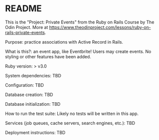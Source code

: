 # README

This is the "Project: Private Events" from the Ruby on Rails Course by The Odin Project. More at https://www.theodinproject.com/lessons/ruby-on-rails-private-events.

Purpose:  practice associations with Active Record in Rails. 

What is this?: an event app, like Eventbrite! Users may create events. No styling or other features have been added.

Ruby version: > v3.0

System dependencies: TBD

Configuration: TBD

Database creation: TBD

Database initialization: TBD

How to run the test suite: Likely no tests will be written in this app.

Services (job queues, cache servers, search engines, etc.): TBD

Deployment instructions: TBD
